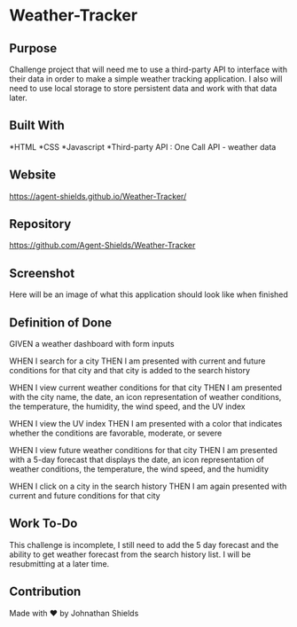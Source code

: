 # Weather-Tracker

## Purpose
Challenge project that will need me to use a third-party API to interface with their data in order to make a simple weather tracking application. I also will need to use local storage to store persistent data and work with that data later.  

## Built With
*HTML
*CSS
*Javascript
*Third-party API : One Call API - weather data 

## Website
https://agent-shields.github.io/Weather-Tracker/

## Repository
https://github.com/Agent-Shields/Weather-Tracker

## Screenshot
Here will be an image of what this application should look like when finished

## Definition of Done

GIVEN a weather dashboard with form inputs

WHEN I search for a city
THEN I am presented with current and future conditions for that city and that city is added to the search history

WHEN I view current weather conditions for that city
THEN I am presented with the city name, the date, an icon representation of weather conditions, the temperature, the humidity, the wind speed, and the UV index

WHEN I view the UV index
THEN I am presented with a color that indicates whether the conditions are favorable, moderate, or severe

WHEN I view future weather conditions for that city
THEN I am presented with a 5-day forecast that displays the date, an icon representation of weather conditions, the temperature, the wind speed, and the humidity

WHEN I click on a city in the search history
THEN I am again presented with current and future conditions for that city

## Work To-Do 

This challenge is incomplete, I still need to add the 5 day forecast and the ability to get weather forecast from the search history list. I will be resubmitting at a later time.

## Contribution
Made with ❤️ by Johnathan Shields 